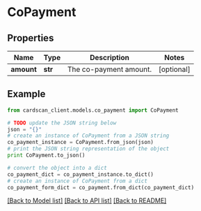 # CoPayment


## Properties
Name | Type | Description | Notes
------------ | ------------- | ------------- | -------------
**amount** | **str** | The co-payment amount. | [optional] 

## Example

```python
from cardscan_client.models.co_payment import CoPayment

# TODO update the JSON string below
json = "{}"
# create an instance of CoPayment from a JSON string
co_payment_instance = CoPayment.from_json(json)
# print the JSON string representation of the object
print CoPayment.to_json()

# convert the object into a dict
co_payment_dict = co_payment_instance.to_dict()
# create an instance of CoPayment from a dict
co_payment_form_dict = co_payment.from_dict(co_payment_dict)
```
[[Back to Model list]](../README.md#documentation-for-models) [[Back to API list]](../README.md#documentation-for-api-endpoints) [[Back to README]](../README.md)


